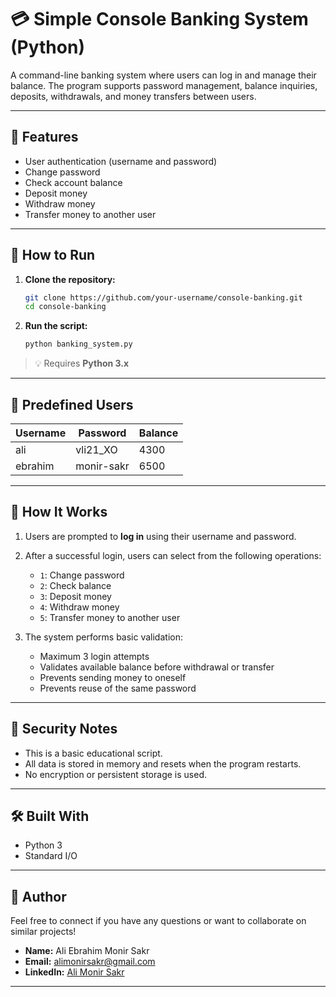 
# 💳 Simple Console Banking System (Python)

A command-line banking system where users can log in and manage their balance. The program supports password management, balance inquiries, deposits, withdrawals, and money transfers between users.

---

## 📌 Features

- User authentication (username and password)
- Change password
- Check account balance
- Deposit money
- Withdraw money
- Transfer money to another user

---

## 🚀 How to Run

1. **Clone the repository:**

   ```bash
   git clone https://github.com/your-username/console-banking.git
   cd console-banking
    ````

2. **Run the script:**

   ```bash
   python banking_system.py
   ```

> 💡 Requires **Python 3.x**

---

## 👥 Predefined Users

| Username | Password   | Balance |
| -------- | ---------- | ------- |
| ali      | vli21\_XO  | 4300    |
| ebrahim  | monir-sakr | 6500    |

---

## 🧠 How It Works

1. Users are prompted to **log in** using their username and password.
2. After a successful login, users can select from the following operations:

   * `1`: Change password
   * `2`: Check balance
   * `3`: Deposit money
   * `4`: Withdraw money
   * `5`: Transfer money to another user
3. The system performs basic validation:

   * Maximum 3 login attempts
   * Validates available balance before withdrawal or transfer
   * Prevents sending money to oneself
   * Prevents reuse of the same password

---

## 🔐 Security Notes

* This is a basic educational script.
* All data is stored in memory and resets when the program restarts.
* No encryption or persistent storage is used.

---

## 🛠 Built With

* Python 3
* Standard I/O

---

## 👤 Author

Feel free to connect if you have any questions or want to collaborate on similar projects!  
- **Name:** Ali Ebrahim Monir Sakr  
- **Email:** alimonirsakr@gmail.com  
- **LinkedIn:** [Ali Monir Sakr](https://www.linkedin.com/in/ali-monir-sakr)  

---
